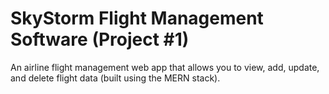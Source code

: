 # SkyStorm Flight Management Software (Project #1)
An airline flight management web app that allows you to view, add, update, and delete flight data (built using the MERN stack).
